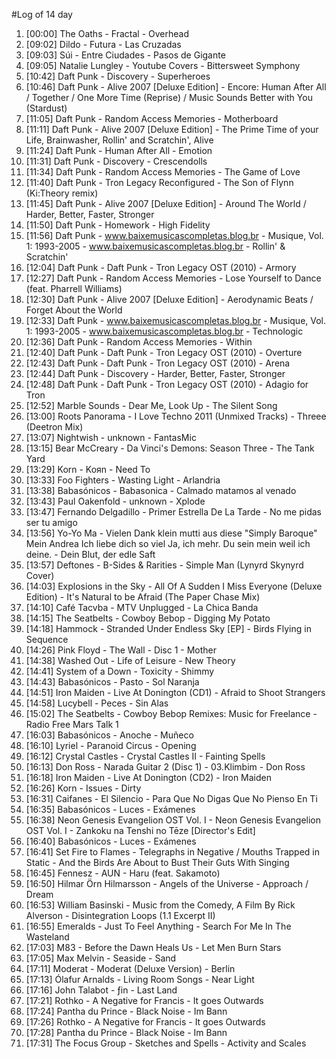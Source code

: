 #Log of 14 day

1. [00:00] The Oaths - Fractal - Overhead
1. [09:02] Dildo - Futura - Las Cruzadas
1. [09:03] Súi - Entre Ciudades - Pasos de Gigante
1. [09:05] Natalie Lungley - Youtube Covers - Bittersweet Symphony
1. [10:42] Daft Punk - Discovery - Superheroes
1. [10:46] Daft Punk - Alive 2007 [Deluxe Edition] - Encore: Human After All / Together / One More Time (Reprise) / Music Sounds Better with You (Stardust)
1. [11:05] Daft Punk - Random Access Memories - Motherboard
1. [11:11] Daft Punk - Alive 2007 [Deluxe Edition] - The Prime Time of your Life, Brainwasher, Rollin' and Scratchin', Alive
1. [11:24] Daft Punk - Human After All - Emotion
1. [11:31] Daft Punk - Discovery - Crescendolls
1. [11:34] Daft Punk - Random Access Memories - The Game of Love
1. [11:40] Daft Punk - Tron Legacy Reconfigured - The Son of Flynn (Ki:Theory remix)
1. [11:45] Daft Punk - Alive 2007 [Deluxe Edition] - Around The World / Harder, Better, Faster, Stronger
1. [11:50] Daft Punk - Homework - High Fidelity
1. [11:56] Daft Punk - www.baixemusicascompletas.blog.br - Musique, Vol. 1: 1993-2005 - www.baixemusicascompletas.blog.br - Rollin' & Scratchin'
1. [12:04] Daft Punk - Daft Punk - Tron Legacy OST (2010) - Armory
1. [12:27] Daft Punk - Random Access Memories - Lose Yourself to Dance (feat. Pharrell Williams)
1. [12:30] Daft Punk - Alive 2007 [Deluxe Edition] - Aerodynamic Beats / Forget About the World
1. [12:33] Daft Punk - www.baixemusicascompletas.blog.br - Musique, Vol. 1: 1993-2005 - www.baixemusicascompletas.blog.br - Technologic
1. [12:36] Daft Punk - Random Access Memories - Within
1. [12:40] Daft Punk - Daft Punk - Tron Legacy OST (2010) - Overture
1. [12:43] Daft Punk - Daft Punk - Tron Legacy OST (2010) - Arena
1. [12:44] Daft Punk - Discovery - Harder, Better, Faster, Stronger
1. [12:48] Daft Punk - Daft Punk - Tron Legacy OST (2010) - Adagio for Tron
1. [12:52] Marble Sounds - Dear Me, Look Up - The Silent Song
1. [13:00] Roots Panorama - I Love Techno 2011 (Unmixed Tracks) - Threee (Deetron Mix)
1. [13:07] Nightwish - unknown - FantasMic
1. [13:15] Bear McCreary - Da Vinci's Demons: Season Three - The Tank Yard
1. [13:29] Korn - Koяn - Need To
1. [13:33] Foo Fighters - Wasting Light - Arlandria
1. [13:38] Babasónicos - Babasonica - Calmado matamos al venado
1. [13:43] Paul Oakenfold - unknown - Xplode
1. [13:47] Fernando Delgadillo - Primer Estrella De La Tarde - No me pidas ser tu amigo
1. [13:56] Yo-Yo Ma - Vielen Dank klein mutti aus diese "Simply Baroque" Mein Andrea Ich liebe dich so viel Ja, ich mehr. Du sein mein weil ich deine. - Dein Blut, der edle Saft
1. [13:57] Deftones - B-Sides & Rarities - Simple Man (Lynyrd Skynyrd Cover)
1. [14:03] Explosions in the Sky - All Of A Sudden I Miss Everyone (Deluxe Edition) - It's Natural to be Afraid (The Paper Chase Mix)
1. [14:10] Café Tacvba - MTV Unplugged - La Chica Banda
1. [14:15] The Seatbelts - Cowboy Bebop - Digging My Potato
1. [14:18] Hammock - Stranded Under Endless Sky [EP] - Birds Flying in Sequence
1. [14:26] Pink Floyd - The Wall - Disc 1 - Mother
1. [14:38] Washed Out - Life of Leisure - New Theory
1. [14:41] System of a Down - Toxicity - Shimmy
1. [14:43] Babasónicos - Pasto - Sol Naranja
1. [14:51] Iron Maiden - Live At Donington (CD1) - Afraid to Shoot Strangers
1. [14:58] Lucybell - Peces - Sin Alas
1. [15:02] The Seatbelts - Cowboy Bebop Remixes: Music for Freelance - Radio Free Mars Talk 1
1. [16:03] Babasónicos - Anoche - Muñeco
1. [16:10] Lyriel - Paranoid Circus - Opening
1. [16:12] Crystal Castles - Crystal Castles II - Fainting Spells
1. [16:13] Don Ross - Narada Guitar 2 (Disc 1) - 03.Klimbim - Don Ross
1. [16:18] Iron Maiden - Live At Donington (CD2) - Iron Maiden
1. [16:26] Korn - Issues - Dirty
1. [16:31] Caifanes - El Silencio - Para Que No Digas Que No Pienso En Ti
1. [16:35] Babasónicos - Luces - Exámenes
1. [16:38] Neon Genesis Evangelion OST Vol. I - Neon Genesis Evangelion OST Vol. I - Zankoku na Tenshi no Tēze [Director's Edit]
1. [16:40] Babasónicos - Luces - Exámenes
1. [16:41] Set Fire to Flames - Telegraphs in Negative / Mouths Trapped in Static - And the Birds Are About to Bust Their Guts With Singing
1. [16:45] Fennesz - AUN - Haru (feat. Sakamoto)
1. [16:50] Hilmar Örn Hilmarsson - Angels of the Universe - Approach / Dream
1. [16:53] William Basinski - Music from the Comedy, A Film By Rick Alverson - Disintegration Loops (1.1 Excerpt II)
1. [16:55] Emeralds - Just To Feel Anything - Search For Me In The Wasteland
1. [17:03] M83 - Before the Dawn Heals Us - Let Men Burn Stars
1. [17:05] Max Melvin - Seaside - Sand
1. [17:11] Moderat - Moderat (Deluxe Version) - Berlin
1. [17:13] Ólafur Arnalds - Living Room Songs - Near Light
1. [17:16] John Talabot - ƒin - Last Land
1. [17:21] Rothko - A Negative for Francis - It goes Outwards
1. [17:24] Pantha du Prince - Black Noise - Im Bann
1. [17:26] Rothko - A Negative for Francis - It goes Outwards
1. [17:28] Pantha du Prince - Black Noise - Im Bann
1. [17:31] The Focus Group - Sketches and Spells - Activity and Scales
